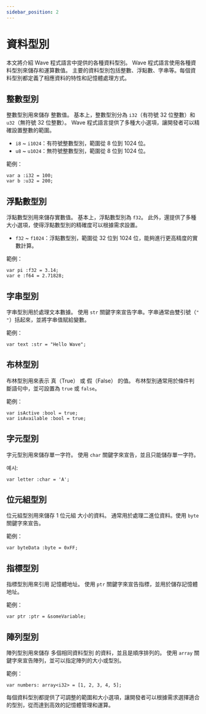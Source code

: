 ```yaml
---
sidebar_position: 2
---
```


# 資料型別

本文將介紹 Wave 程式語言中提供的各種資料型別。
Wave 程式語言使用各種資料型別來儲存和運算數值。
主要的資料型別包括整數、浮點數、字串等。每個資料型別都定義了相應資料的特性和記憶體處理方式。

## 整數型別
整數型別用來儲存 整數值。
基本上，整數型別分為 `i32`（有符號 32 位整數）和 `u32`（無符號 32 位整數）。
Wave 程式語言提供了多種大小選項，讓開發者可以精確設置整數的範圍。

* `i8` ~ `i1024`：有符號整數型別，範圍從 8 位到 1024 位。
* `u8` ~ `u1024`：無符號整數型別，範圍從 8 位到 1024 位。

範例：
```wave
var a :i32 = 100;
var b :u32 = 200;
```

## 浮點數型別
浮點數型別用來儲存實數值。
基本上，浮點數型別為 `f32`。
此外，還提供了多種大小選項，使得浮點數型別的精確度可以根據需求設置。

* `f32` ~ `f1024`：浮點數型別，範圍從 32 位到 1024 位，能夠進行更高精度的實數計算。

範例：
```wave
var pi :f32 = 3.14;
var e :f64 = 2.71828;
```

## 字串型別
字串型別用於處理文本數據。
使用 `str` 關鍵字來宣告字串。字串通常由雙引號（`" "`）括起來，並將字串值賦給變數。

範例：
```wave
var text :str = "Hello Wave";
```

## 布林型別
布林型別用來表示 真（True） 或 假（False） 的值。
布林型別通常用於條件判斷語句中，並可設置為 `true` 或 `false`。

範例：
```wave
var isActive :bool = true;
var isAvailable :bool = true;
```

## 字元型別
字元型別用來儲存單一字符。
使用 `char` 關鍵字來宣告，並且只能儲存單一字符。

예시:
```wave
var letter :char = 'A';
```

## 位元組型別
位元組型別用來儲存 1 位元組 大小的資料。
通常用於處理二進位資料。使用 `byte` 關鍵字來宣告。

範例：
```wave
var byteData :byte = 0xFF;
```

## 指標型別
指標型別用來引用 記憶體地址。
使用 `ptr` 關鍵字來宣告指標，並用於儲存記憶體地址。

範例：
```wave
var ptr :ptr = &someVariable;
```

## 陣列型別
陣列型別用來儲存 多個相同資料型別 的資料，並且是順序排列的。
使用 `array` 關鍵字來宣告陣列，並可以指定陣列的大小或型別。

範例：
```wave
var numbers: array<i32> = [1, 2, 3, 4, 5];
```

每個資料型別都提供了可調整的範圍和大小選項，讓開發者可以根據需求選擇適合的型別，從而達到高效的記憶體管理和運算。

